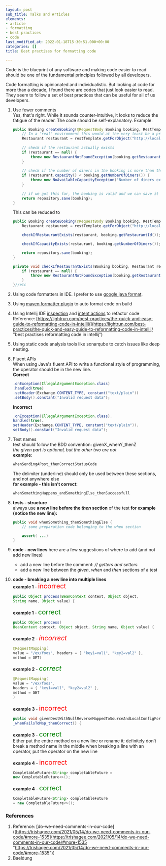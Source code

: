 ```yaml
---
layout: post
sub_title: Talks and Articles
elements:
- article
- formatting
- best practices
- code
last_modified_at: 2022-01-18T15:30:51.000+00:00
categories: []
title: Best practises for formatting code

---
```

Code is the blueprint of any software and making code easier to read should be one of the fundamental principles followed by all developers.

Code formatting is opinionated and individualistic. But looking at code for more than a decade, I found there are codes that just look easier to read. They seem to follow a set of best practices that can be useful for all of us developers.

 1. Use fewer comments  
   Yes, that's right. While it sounds counter-intuitive, it looks to reduce the fatigue of the reader. The code should be self-explanatory. Example:

    ```java
    public Booking createBooking(@RequestBody Booking booking, RestTemplate restTemplate) {
        // In a "real" environment this would at the very least be a property/environment variable, but ideally something like Service Discovery like Eureka
        Restaurant restaurant = restTemplate.getForObject("http://localhost:8080/restaurants/" + booking.getRestaurantId(), Restaurant.class);
        
        // check if the restaurant actually exists
        if (restaurant == null) {
            throw new RestaurantNotFoundException(booking.getRestaurantId());
        }
        
        // check if the number of diners in the booking is more than the number of seats in the restaurant
        if (restaurant.capacity() < booking.getNumberOfDiners()) {
            throw new NoAvailableCapacityException("Number of diners exceeds available restaurant capacity");
        }
        
        // if we got this far, the booking is valid and we can save it
        return repository.save(booking);
    }
    ```

    This can be reduced to

    ```java
    public Booking createBooking(@RequestBody Booking booking, RestTemplate restTemplate) {
        Restaurant restaurant = restTemplate.getForObject("http://localhost:8080/restaurants/" + booking.getRestaurantId(), Restaurant.class);

        checkIfRestaurantExists(restaurant, booking.getRestaurantId());

        checkIfCapacityExists(restaurant, booking.getNumberOfDiners());

        return repository.save(booking);
    }

    private void checkIfRestaurantExists(Booking booking, Restaurant restaurant) {
        if (restaurant == null) {
            throw new RestaurantNotFoundException(booking.getRestaurantId());
        }
    }//etc
    ```

 2. Using code formatters in IDE. I prefer to use [google java format](https://github.com/google/google-java-format "Google java format").
 3. Using [maven formatter plugin](https://github.com/coveooss/fmt-maven-plugin) to auto format code on build
 4. Using Intellij IDE [inspection](https://www.jetbrains.com/help/idea/code-inspection.html "inspection") and [intent actions](https://www.jetbrains.com/help/idea/intention-actions.html#apply-intention-actions "intent actions") to refactor code Reference: [https://lightrun.com/best-practices/the-quick-and-easy-guide-to-reformatting-code-in-intellij/](https://lightrun.com/best-practices/the-quick-and-easy-guide-to-reformatting-code-in-intellij/ "best practises reformatting code in intellij")
 5. Using static code analysis tools like sonarqube to catch issues like deep nesting.
 6. Fluent APIs\
    When using Java's fluent API to write a functional style of programming, the operator should be in the new line.  
    **Correct**
    ```java
    .onException(IllegalArgumentException.class)
    .handled(true)
    .setHeader(Exchange.CONTENT_TYPE, constant("text/plain"))
    .setBody().constant("Invalid request data");
    ```

    **Incorrect**  
    ```java
    .onException(IllegalArgumentException.class).
    handled(true).
    setHeader(Exchange.CONTENT_TYPE, constant("text/plain")).
    setBody().constant("Invalid request data");
    ```
  
 7. Test names\
    test should follow the BDD convention: givenX_whenY_thenZ\
    *the _given_ part is optional, but the other two are not*\
    __example__:
    ```java
    whenSendingAPost_thenCorrectStatusCode
    ```

    The delimiter (underline) should only be used between these sections, and not anywhere else\
    **for example - this isn’t correct**:
    ```java
    whenSomethingHappens_andSomethingElse_thenSuccessfull
    ```
7. **tests - structure**\
    always use **a new line before the _then_ section** of the test
    **for example (notice the new line):**

    ```java
    public void whenSomething_thenSomethingElse {  
        // some preparation code belonging to the when section

        assert( ...)
    }
    ```
      
 8. **code - new lines**
    here are a few suggestions of where to add (and not add new lines)
    * add a new line before the comment: _// getters and setters_
    * add a new line between the _given_, _when_ and _then_ sections of a test
      
 9. **code - breaking a new line into multiple lines**\
    **example 1** - <span style="color:red;font-size:16.0pt" > incorrect </span>
    ```java
    public Object process(BeanContext context, Object object,
    String name, Object value) {
    ``` 

    **example 1** - <span style="color:green;font-size:16.0pt" > correct </span>
    ```java
    public Object process(
    BeanContext context, Object object, String name, Object value) {
    ```

    **example 2** - <span style="color:red;font-size:16.0pt" > *incorrect* </span>
    ```java
    @RequestMapping(
    value = "/ex/foos", headers = { "key1=val1", "key2=val2" },
    method = GET)
    ```

    **example 2** - <span style="color:green;font-size:16.0pt" > *correct* </span>
    ```java
    @RequestMapping(
    value = "/ex/foos",
    headers = { "key1=val1", "key2=val2" },
    method = GET
    )
    ```

    **example 3** - <span style="color:red;font-size:16.0pt" > incorrect </span>
    ```java
    public void givenDestWithNullReverseMappedToSourceAndLocalConfigForNoNull
    _whenFailsToMap_thenCorrect() {
    ```

    **example 3** - <span style="color:green;font-size:16.0pt" > correct </span>\
    Either put the entire method on a new line or rename it; definitely don’t break a method name in the middle
    when breaking a line with an operator, put the operator on the new line

    **example 4** - <span style="color:red;font-size:16.0pt" > incorrect </span>
    ```java
    CompletableFuture<String> completableFuture =
    new CompletableFuture<>();
    ```
    

    **example 4** - <span style="color:green;font-size:16.0pt" > correct </span>
    ```java
    CompletableFuture<String> completableFuture  
    = new CompletableFuture<>();
    ```

### References

1. Reference: \[do-we-need-comments-in-our-code\]([https://trishagee.com/2021/05/14/do-we-need-comments-in-our-code/#more-1535](https://trishagee.com/2021/05/14/do-we-need-comments-in-our-code/#more-1535 "https://trishagee.com/2021/05/14/do-we-need-comments-in-our-code/#more-1535"))
2. Baeldung